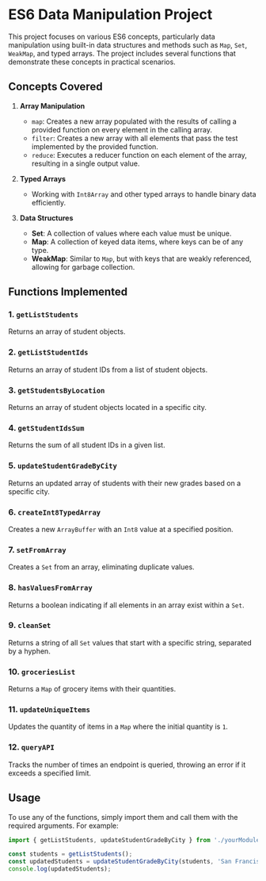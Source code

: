 # ES6 Data Manipulation Project

This project focuses on various ES6 concepts, particularly data manipulation using built-in data structures and methods such as `Map`, `Set`, `WeakMap`, and typed arrays. The project includes several functions that demonstrate these concepts in practical scenarios.

## Concepts Covered

1. **Array Manipulation**
   - `map`: Creates a new array populated with the results of calling a provided function on every element in the calling array.
   - `filter`: Creates a new array with all elements that pass the test implemented by the provided function.
   - `reduce`: Executes a reducer function on each element of the array, resulting in a single output value.

2. **Typed Arrays**
   - Working with `Int8Array` and other typed arrays to handle binary data efficiently.

3. **Data Structures**
   - **Set**: A collection of values where each value must be unique.
   - **Map**: A collection of keyed data items, where keys can be of any type.
   - **WeakMap**: Similar to `Map`, but with keys that are weakly referenced, allowing for garbage collection.

## Functions Implemented

### 1. `getListStudents`
Returns an array of student objects.

### 2. `getListStudentIds`
Returns an array of student IDs from a list of student objects.

### 3. `getStudentsByLocation`
Returns an array of student objects located in a specific city.

### 4. `getStudentIdsSum`
Returns the sum of all student IDs in a given list.

### 5. `updateStudentGradeByCity`
Returns an updated array of students with their new grades based on a specific city.

### 6. `createInt8TypedArray`
Creates a new `ArrayBuffer` with an `Int8` value at a specified position.

### 7. `setFromArray`
Creates a `Set` from an array, eliminating duplicate values.

### 8. `hasValuesFromArray`
Returns a boolean indicating if all elements in an array exist within a `Set`.

### 9. `cleanSet`
Returns a string of all `Set` values that start with a specific string, separated by a hyphen.

### 10. `groceriesList`
Returns a `Map` of grocery items with their quantities.

### 11. `updateUniqueItems`
Updates the quantity of items in a `Map` where the initial quantity is `1`.

### 12. `queryAPI`
Tracks the number of times an endpoint is queried, throwing an error if it exceeds a specified limit.

## Usage

To use any of the functions, simply import them and call them with the required arguments. For example:

```javascript
import { getListStudents, updateStudentGradeByCity } from './yourModule.js';

const students = getListStudents();
const updatedStudents = updateStudentGradeByCity(students, 'San Francisco', newGrades);
console.log(updatedStudents);
